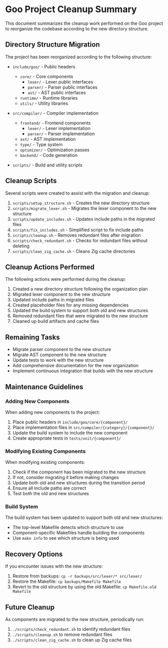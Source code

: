 # Goo Project Cleanup Summary

This document summarizes the cleanup work performed on the Goo project to reorganize the codebase according to the new directory structure.

## Directory Structure Migration

The project has been reorganized according to the following structure:

- `include/goo/` - Public headers
  - `core/` - Core components
    - `lexer/` - Lexer public interfaces
    - `parser/` - Parser public interfaces
    - `ast/` - AST public interfaces
  - `runtime/` - Runtime libraries
  - `utils/` - Utility libraries

- `src/compiler/` - Compiler implementation
  - `frontend/` - Frontend components
    - `lexer/` - Lexer implementation
    - `parser/` - Parser implementation
  - `ast/` - AST implementation
  - `type/` - Type system
  - `optimizer/` - Optimization passes
  - `backend/` - Code generation

- `scripts/` - Build and utility scripts

## Cleanup Scripts

Several scripts were created to assist with the migration and cleanup:

1. `scripts/setup_structure.sh` - Creates the new directory structure
2. `scripts/migrate_lexer.sh` - Migrates the lexer component to the new structure
3. `scripts/update_includes.sh` - Updates include paths in the migrated files
4. `scripts/fix_includes.sh` - Simplified script to fix include paths
5. `scripts/cleanup.sh` - Removes redundant files after migration
6. `scripts/check_redundant.sh` - Checks for redundant files without deleting
7. `scripts/clean_zig_cache.sh` - Cleans Zig cache directories

## Cleanup Actions Performed

The following actions were performed during the cleanup:

1. Created a new directory structure following the organization plan
2. Migrated lexer component to the new structure
3. Updated include paths in migrated files
4. Created placeholder files for any missing dependencies
5. Updated the build system to support both old and new structures
6. Removed redundant files that were migrated to the new structure
7. Cleaned up build artifacts and cache files

## Remaining Tasks

- Migrate parser component to the new structure
- Migrate AST component to the new structure
- Update tests to work with the new structure
- Add comprehensive documentation for the new organization
- Implement continuous integration that builds with the new structure

## Maintenance Guidelines

### Adding New Components

When adding new components to the project:

1. Place public headers in `include/goo/core/{component}/`
2. Place implementation files in `src/compiler/{category}/{component}/`
3. Update the build system to include the new component
4. Create appropriate tests in `tests/unit/{component}/`

### Modifying Existing Components

When modifying existing components:

1. Check if the component has been migrated to the new structure
2. If not, consider migrating it before making changes
3. Update both old and new structures during the transition period
4. Ensure all include paths are correct
5. Test both the old and new structures

### Build System

The build system has been updated to support both old and new structures:

- The top-level Makefile detects which structure to use
- Component-specific Makefiles handle building the components
- Use `make info` to see which structure is being used

## Recovery Options

If you encounter issues with the new structure:

1. Restore from backups: `cp -r backups/src/lexer/* src/lexer/`
2. Restore the Makefile: `cp backups/Makefile Makefile`
3. Revert to the old structure by using the old Makefile: `cp Makefile.old Makefile`

## Future Cleanup

As components are migrated to the new structure, periodically run:

1. `./scripts/check_redundant.sh` to identify redundant files
2. `./scripts/cleanup.sh` to remove redundant files
3. `./scripts/clean_zig_cache.sh` to clean up Zig cache files 